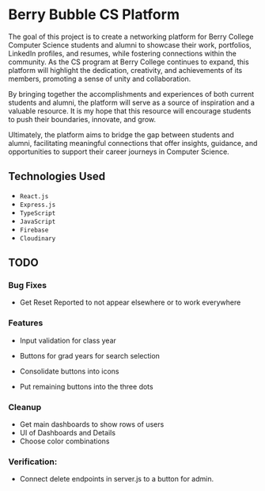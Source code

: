 # Berry Bubble CS Platform
The goal of this project is to create a networking platform for Berry College Computer Science students and alumni to showcase their work, portfolios, LinkedIn profiles, and resumes, while fostering connections within the community. As the CS program at Berry College continues to expand, this platform will highlight the dedication, creativity, and achievements of its members, promoting a sense of unity and collaboration.

By bringing together the accomplishments and experiences of both current students and alumni, the platform will serve as a source of inspiration and a valuable resource. It is my hope that this resource will encourage students to push their boundaries, innovate, and grow.

Ultimately, the platform aims to bridge the gap between students and alumni, facilitating meaningful connections that offer insights, guidance, and opportunities to support their career journeys in Computer Science.

## Technologies Used

- `React.js`
- `Express.js`
- `TypeScript`
- `JavaScript`
- `Firebase`
- `Cloudinary`

## TODO

### Bug Fixes

- Get Reset Reported to not appear elsewhere or to work everywhere

### Features

- Input validation for class year

- Buttons for grad years for search selection

- Consolidate buttons into icons

- Put remaining buttons into the three dots

### Cleanup
- Get main dashboards to show rows of users
- UI of Dashboards and Details
- Choose color combinations

### Verification:
- Connect delete endpoints in server.js to a button for admin.
